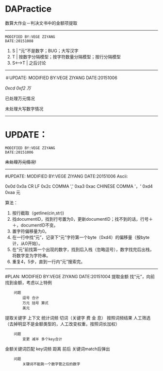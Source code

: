 # DAPractice
数算大作业－判决文书中的金额项提取

***
	MODIFIED BY:VEGE ZIYANG
	DATE:20151008

1) S | “元”不是数字；BUG；大写汉字
2) T | 按数字分隔模型；按字符数量分隔模型；按行分隔模型
3) S<-->T | 之后讨论

***

＃UPDATE:
	MODIFIED BY:VEGE ZIYANG
	DATE:20151006

*0xcd 0xf2 万*

已处理万元情况

未处理大写数字情况

***

# UPDATE：
	MODIFIED BY:VEGE ZIYANG
	DATE:20151006

~~未处理万元情况!~~


***

#UPDATE:
	MODIFIED BY:VEGE ZIYANG
	DATE:20151006
Ascii:

0x0d 0x0a CR LF
0x2c COMMA ','
0xa3 0xac CHINESE COMMA '，'
0xd4 0xaa 元

算法：

1. 按行截取（getline(cin,str))
2. 找documentID，找到行号置为0，更新documentID；找不到的话，行号＋＋，documentID不变。
3. 置字符偏移量为0。
4. 在一行中找“元”，记录下“元”字符第一个byte（0xd4）的偏移量（按byte计，从0开始）。
5. 在“元”前找第一个出现的数字，找到后入栈（忽略逗号），数字找完后出栈，将数字变为字符串。
6. 重复4，5步，直到一行内“元”搜索完。

***

#PLAN:
	MODIFIED BY:VEGE ZIYANG
	DATE:20151004
提取金额
	找“元”，向前找到金额，考虑以上特例

		问题
			逗号 合计
			万元 括号 算式
			美元 


提取关键字
	上下文
	统计词频 切词（关键字 费 金 息）
	按照词频结果 人工筛选（去掉明显不是金额类型的，人工改变权重，按照词长加权）

		问题
			变更 减半 多个key合计

金额关键词匹配
	key词频 距离 前后
	关键词match后弹出

		问题
			关键词不能跳一个数字管之后的数字

